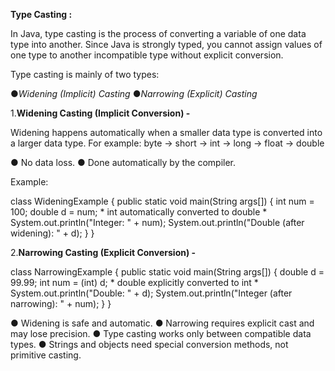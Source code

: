
**Type Casting :**

In Java, type casting is the process of converting a variable of one data type into another. Since Java is strongly typed, 
you cannot assign values of one type to another incompatible type without explicit conversion.

Type casting is mainly of two types:

●*Widening (Implicit) Casting*
●*Narrowing (Explicit) Casting*

1.**Widening Casting (Implicit Conversion) -**

Widening happens automatically when a smaller data type is converted into a larger data type.
For example: byte → short → int → long → float → double

● No data loss.
● Done automatically by the compiler.

Example:

class WideningExample
{
  public static void main(String args[])
  {
    int num = 100;
    double d = num; * int automatically converted to double *
    System.out.println("Integer: " + num);
    System.out.println("Double (after widening): " + d);
  }
}

2.**Narrowing Casting (Explicit Conversion) -**



class NarrowingExample
{
public static void main(String args[])
  {
    double d = 99.99;
    int num = (int) d; * double explicitly converted to int *
    System.out.println("Double: " + d);
    System.out.println("Integer (after narrowing): " + num);
  }
}


● Widening is safe and automatic.
● Narrowing requires explicit cast and may lose precision.
● Type casting works only between compatible data types.
● Strings and objects need special conversion methods, not primitive casting.
